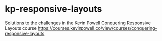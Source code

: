 # kp-responsive-layouts
Solutions to the challenges in the Kevin Powell Conquering Responsive Layouts course https://courses.kevinpowell.co/view/courses/conquering-responsive-layouts

